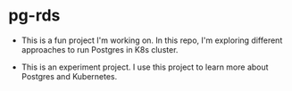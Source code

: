 # pg-rds

- This is a fun project I'm working on. In this repo, I'm exploring different approaches  to run Postgres in K8s cluster. 

- This is an experiment project. I use this project to learn more about Postgres and Kubernetes. 
